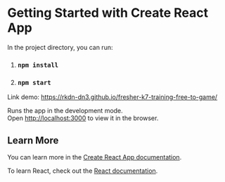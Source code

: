 # Getting Started with Create React App

In the project directory, you can run:

1. ### `npm install`

2. ### `npm start`

Link demo: https://rkdn-dn3.github.io/fresher-k7-training-free-to-game/

Runs the app in the development mode.\
Open [http://localhost:3000](http://localhost:3000) to view it in the browser.


 

## Learn More

You can learn more in the [Create React App documentation](https://facebook.github.io/create-react-app/docs/getting-started).

To learn React, check out the [React documentation](https://reactjs.org/).
